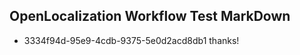 ## OpenLocalization Workflow Test MarkDown
* 3334f94d-95e9-4cdb-9375-5e0d2acd8db1 thanks!

<!--HONumber=Jul16_HO3-->


